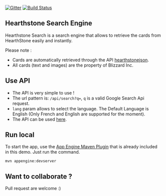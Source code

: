 [![Gitter](https://badges.gitter.im/Join%20Chat.svg)](https://gitter.im/GeminiCode/Hearthstone-Search-Engine?utm_source=badge&utm_medium=badge&utm_campaign=pr-badge)
[![Build Status](https://travis-ci.org/GeminiCode/Hearthstone-Search-Engine.svg?branch=master)](https://travis-ci.org/GeminiCode/Hearthstone-Search-Engine)

## Hearthstone Search Engine
Hearthstone Search is a search engine that allows to retrieve the cards from HearthStone easily and instantly.

Please note : 
* Cards are automatically retrieved through the API [hearthstonejson](http://hearthstonejson.com).
* All cards (text and images) are the property of Blizzard Inc.

## Use API

* The API is very simple to use !
* The url pattern is: `/api/search?q=`, `q` is a valid Google Search Api request.
* `lang` param allows to select the language. The Default Language is English (Only French and English are supported for the moment).
* The API can be used [here](http://hearthstone-search-cards.appspot.com).


## Run local

To start the app, use the [App Engine Maven Plugin](http://code.google.com/p/appengine-maven-plugin/) that is already included in this demo. Just run the command.

    mvn appengine:devserver
    
## Want to collaborate ? 

Pull request are welcome :)
